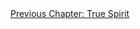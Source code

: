 <div id="nav"><a href="spirit.html">Previous Chapter: True Spirit</a></div>

</section>

<!-- Introduction -->
[^1]: All quotations in this paragraph are taken from Hegel, *Early Theological Writings*, pp. 248-251. See also Frederick Beiser, *Hegel*, p. 115.
[^2]: The German word Hegel uses for alienation -- Entäußerung -- was used in Luther's translation of the Bible to refer to God's 'emptying' himself in becoming flesh. Pinkard (in his translator's note to *The Phenomenology of Spirit*, p. xlii) claims that Hegel would have intended this connotation.
[^3]: §483. We could say, therefore, that to be alienated or atomised by one's society is to be *objectified* by it.
[^4]: Solomon, *In the Spirit of Hegel*, p. 495.
[^5]: Fredric Jameson, *The Hegel Variations* (London: Verso, 2010), pp. 78-9.
[^6]: Pinkard, *The Sociality of Reason*, p. 388n6.
[^7]: §485.
[^8]: Taylor, *Hegel*, p. 178.
[^9]: §484.
[^10]: Ibid.
[^11]: Hyppolite, *Genesis and Structure*, p. 386.
[^12]: §485.
<!-- Cultural Formation -->
[^13]: §475.
[^14]: Rebecca Comay, *Mourning Sickness: Hegel and the French Revolution* (Stanford, CA: Stanford University Press, 2011), p. 58.
[^15]: Hobbes, *Leviathan* (I. XVI), pp. 106-7.
[^16]: Comay, *Mourning Sickness*, p. 59.
[^17]: See §485.
[^18]: Comay, *Mourning Sickness*, p. 59.
[^19]: §487.
[^20]: §488.
[^21]: Jean-Jacques Rousseau, *Emile, or on Education*, translated by Allan Bloom (New York: Basic Books, 1979), p. 37.
[^22]: Ibid., p. 41.
[^23]: §489.
[^24]: §490.
[^25]: §491.
[^26]: The quotations and ideas in this list are taken from §§491-93 and from *Hegel's Philosophy of Nature* (Volume II of Hegel's *Encyclopaedia*), translated by A.V. Miller (Oxford: Oxford University Press, 2004), §§282-85.
[^27]: Harris, *Hegel's Ladder*, II, p. 266.
[^28]: §492.
[^29]: Augustine, *City of God*, translated by Henry Bettenson (London: Penguin Books, 2003), XIV.28. See also XIV.2 for the meaning of 'the standard of flesh'.
[^30]: §222, §417.
[^31]: §493.
<!-- Judge for Yourselves! -->
[^32]: §495.
[^33]: Immanuel Kant, *Critique of Practical Reason*, 5:124.
[^34]: §496.
[^35]: §497.
[^36]: §498.
[^37]: Miller translates this word as 'ignoble', but Pinkard, Baillie, and Inwood opt for 'base'. Harris (*Hegel's Ladder*, II, p. 310n33) argues that both are mistranslations which oversimplify the connotations of *niederträchtig*.
[^38]: §§499-500.
[^39]: Denis Diderot, *Rameau's Nephew and First Satire*, translated by Margaret Mauldon (Oxford: Oxford University Press, 2006), p. 25. Note the contrast to a Rousseauian account of education.
[^40]: Ibid., p. 84.
[^41]: Alasdair MacIntyre, *After Virtue*, (Notre Dame, IN: University of Notre Dame Press, 1984), pp. 47-8.
[^42]: §501.
<!-- Feudal Drama and Language -->
[^43]: §502.
[^44]: §503.
[^45]: §505.
[^46]: §506.
[^47]: Hyppolite, *Genesis and Structure*, p. 402.
[^48]: §97, §312.
[^49]: §507.
[^50]: The simplest illustration of this is how the word 'I' names *everyone*, at least in the moment of their speaking.
[^51]: Hegel to Voss, March 1805, in *Hegel: The Letters*, p. 107.
[^52]: §508.
[^53]: §509.
[^54]: Hyppolite, *Genesis and Structure*, p. 403.
[^55]: §510.
[^56]: See Robert Pippin, *Hegel's Practical Philosophy* (Cambridge: Cambridge University Press, 2008), ch. 7.
[^57]: §511.
[^58]: Ibid.
[^59]: §515.
[^60]: This isn't too far away from Marx's idea of money as a material measure of an individual's labour time.
[^61]: §517.
[^62]: §518.
[^63]: Ibid.
[^64]: Søren Kierkegaard, *Two Ages: A Literary Review*, translated by Howard V. Hong and Edna H. Hong (Princeton, NJ: Princeton University Press, 2009), pp. 97 ff.
[^65]: Martin Heidegger, *Being and Time*, translated by John Macquarrie and Edward Robinson (Oxford: Blackwell, 1998), §35.
[^66]: §519, translation altered.
[^67]: Ibid.
[^68]: §520.
[^69]: §521. Emphasis added.
[^70]: §522.
[^71]: §523.
<!-- From Nihilism to Faith -->
[^72]: Friedrich Nietzsche, *Twilight of the Idols*, in *The Portable Nietzsche*, translated by Walter Kaufmann (New York: Penguin Books, 1982), pp. 490-91.
[^73]: §523.
[^74]: Voltaire to Rousseau, August 30, 1755, in *The Collected Writings of Rousseau*, edited by Roger D. Masters and Christopher Kelly (Hanover, NH: University Press of New England, 1992), p. 102.
[^75]: §524.
[^76]: Augustine, *Confessions*, p. 43.
[^77]: §521, §217.
[^78]: §525.
<!-- Faith and Pure Insight -->
[^79]: Young Rameau is supposed to be the nephew of Jean-Philippe Rameau, the accomplished composer.
[^80]: §526.
[^81]: Hyppolite, *Genesis and Structure*, p. 417.
[^82]: MacIntyre, *After Virtue*, pp. 23-5.
[^83]: §197.
[^84]: §527.
[^85]: Rebecca Comay (*Mourning Sickness*, p. 60) recognises this in the context of Hegel's conjection ('really an apposition, or identity') for the French Revolution: 'Absolute Freedom and Terror'.
[^86]: Rousseau, *The Social Contract and the First and Second Discourses*, p. 156.
[^87]: §528.
[^88]: See §535.
[^89]: My claim here is inspired by how, in the first chapter of the *Phenomenology*, Hegel describes consciousness as beginning with the aim of 'pure apprehension' (§116) and as distinct from conceptual comprehension (§90). Comprehension, he argues, involves a 'reflective turn' (§118).
[^90]: §529.
[^91]: Hegel, *Faith and Knowledge*, translated by Walter Cerf and H.S. Harris (Albany, NY: State University of New York Press, 1977), p. 190; Pascal, *Pensées, and Other Writings*, p. 173.
[^92]: §528. Emphasis added.
[^93]: §530.
[^94]: Pascal, *Pensées, and Other Writings*, p. 172.
[^95]: Jameson, *The Hegel Variations*, p. 93.
[^96]: §531.
[^97]: §532.
[^98]: §533.
[^99]: Pascal, *Pensées, and Other Writings*, pp. 30, 105.
[^100]: Alasdair MacIntyre, 'Pascal and Marx: on Lucien Goldmann's *Hidden God*', in *Against the Self-Images of the Age* (London: Duckworth, 1971), p. 80.
[^101]: Pascal, *Pensées, and Other Writings*, p. 62.
[^102]: Octave Mannoni, *Clefs pour l'imaginaire ou l'Autre Scène* (Paris: Éditions de Seuil, 1969), ch. 1.
[^103]: Pascal, *Pensées, and Other Writings*, p. 152.
[^104]: §534.
[^105]: I use the term 'unmasks' deliberately here: see my comments on Rome and 'personae' above.
[^106]: Hans-Georg Gadamer, *Truth and Method*, translated by Joel Weinsheimer and Donald G. Marshall (London: Bloomsbury, 2013), pp. 364-5.
[^107]: Comay, *Mourning Sickness*, p. 61.
[^108]: §528.
[^109]: Ibid.
[^110]: §535.
[^111]: Immanuel Kant, 'An Answer to the Question: What is the Enlightenment?' in *Practical Philosophy*, translated and edited by Mary Gregor (Cambridge: Cambridge University Press, 1996), 8:35.
[^112]: §536.
[^113]: Ibid.
[^114]: Kant, 'What is Enlightenment?', 8:36.
[^115]: §536.
